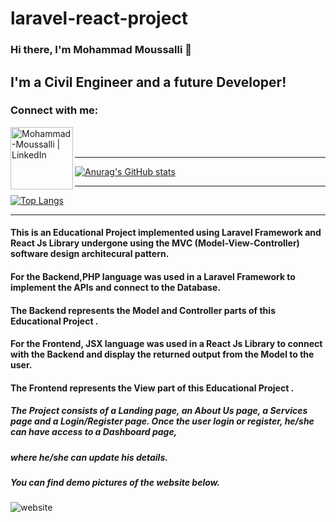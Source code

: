 # laravel-react-project

### Hi there, I'm Mohammad Moussalli 👋

## I'm a Civil Engineer and a future Developer!

### Connect with me:

[<img align="left" alt="Mohammad-Moussalli | LinkedIn" width="100px" src="https://img.shields.io/badge/LinkedIn-0077B5?style=for-the-badge&logo=linkedin&logoColor=white"/>][linkedin]

<br/>
<br/>

[linkedin]: https://www.linkedin.com/in/mohamadmoussalli/

---

[![Anurag's GitHub stats](https://github-readme-stats.vercel.app/api?username=mohammad-moussalli)](https://github.com/anuraghazra/github-readme-stats)

---

[![Top Langs](https://github-readme-stats.vercel.app/api/top-langs/?username=mohammad-moussalli)](https://github.com/anuraghazra/github-readme-stats)

---

#### This is an Educational Project implemented using Laravel Framework and React Js Library undergone using the MVC (Model-View-Controller) software design architecural pattern.
#### For the Backend,PHP language was used in a Laravel Framework to implement the APIs and connect to the Database.
#### The Backend represents the Model and Controller parts of this Educational Project .
#### For the Frontend, JSX language was used in a React Js Library to connect with the Backend and display the returned output from the Model to the user.
#### The Frontend represents the View part of this Educational Project .

##### The Project consists of a Landing page, an About Us page, a Services page and a Login/Register page. Once the user login or register, he/she can have access to a Dashboard page,
##### where he/she can update his details.

##### You can find demo pictures of the website below.

![website](C:\Users\almou\OneDrive\Pictures\Screenshots\project1.png)